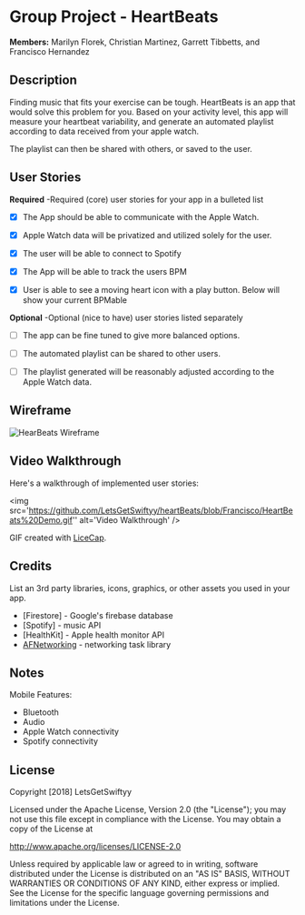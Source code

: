 # Group Project - **HeartBeats**

**Members:** Marilyn Florek, Christian Martinez, Garrett Tibbetts, and Francisco Hernandez

## Description

Finding music that fits your exercise can be tough. HeartBeats is an app that would solve this problem for you. Based on your activity level, this app will measure your heartbeat variability, and generate an automated playlist according to data received from your apple watch.

The playlist can then be shared with others, or saved to the user.


## User Stories

**Required** -Required (core) user stories for your app in a bulleted list

- [x] The App should be able to communicate with the Apple Watch.

- [x] Apple Watch data will be privatized and utilized solely for the user.

- [X] The user will be able to connect to Spotify

- [x] The App will be able to track the users BPM

- [x] User is able to see a moving heart icon with a play button. Below will show your current BPMable


**Optional** -Optional (nice to have) user stories listed separately

- [ ] The app can be fine tuned to give more balanced options.

- [ ] The automated playlist can be shared to other users.

- [ ] The playlist generated will be reasonably adjusted according to the Apple Watch data.


## Wireframe

<img src='https://github.com/LetsGetSwiftyy/heartBeats/blob/master/%E2%99%A5Beat.png?raw=true' title='HeartBeats Wireframe' width='' alt='HearBeats Wireframe' />

## Video Walkthrough

Here's a walkthrough of implemented user stories:

<img src='https://github.com/LetsGetSwiftyy/heartBeats/blob/Francisco/HeartBeats%20Demo.gif'' alt='Video Walkthrough' />

GIF created with [LiceCap](http://www.cockos.com/licecap/).

## Credits

List an 3rd party libraries, icons, graphics, or other assets you used in your app.

- [Firestore] - Google's firebase database
- [Spotify] - music API
- [HealthKit] - Apple health monitor API
- [AFNetworking](https://github.com/AFNetworking/AFNetworking) - networking task library


## Notes

Mobile Features:
- Bluetooth
- Audio
- Apple Watch connectivity
- Spotify connectivity

## License

Copyright [2018] LetsGetSwiftyy

Licensed under the Apache License, Version 2.0 (the "License");
you may not use this file except in compliance with the License.
You may obtain a copy of the License at

http://www.apache.org/licenses/LICENSE-2.0

Unless required by applicable law or agreed to in writing, software
distributed under the License is distributed on an "AS IS" BASIS,
WITHOUT WARRANTIES OR CONDITIONS OF ANY KIND, either express or implied.
See the License for the specific language governing permissions and
limitations under the License.

